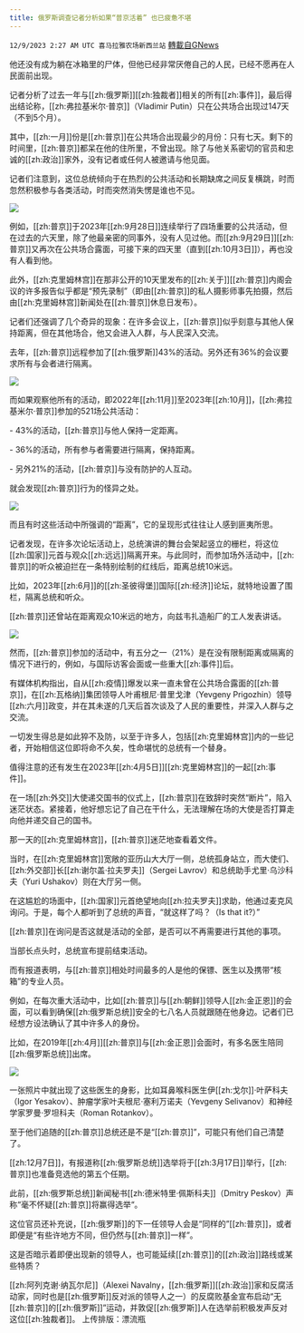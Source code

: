 ```yaml
---
title: 俄罗斯调查记者分析如果“普京活着” 也已疲惫不堪
---
```

`12/9/2023 2:27 AM UTC 喜马拉雅农场新西兰站` [轉載自GNews](https://gnews.org/articles/2088692)

         

他还没有成为躺在冰箱里的尸体，但他已经非常厌倦自己的人民，已经不愿再在人民面前出现。

记者分析了过去一年与[[zh:俄罗斯]][[zh:独裁者]]相关的所有[[zh:事件]]，最后得出结论称，[[zh:弗拉基米尔·普京]]（Vladimir Putin）只在公共场合出现过147天（不到5个月）。

其中，[[zh:一月]]份是[[zh:普京]]在公共场合出现最少的月份：只有七天。剩下的时间里，[[zh:普京]]都呆在他的住所里，不曾出现。除了与他关系密切的官员和忠诚的[[zh:政治]]家外，没有记者或任何人被邀请与他见面。

记者们注意到，这位总统倾向于在热烈的公共活动和长期缺席之间反复横跳，时而忽然积极参与各类活动，时而突然消失愣是谁也不见。

![](ipfs://QmYM3xg89KeUzNqYkRtD4HM8jzVH3Z8WMEWSrwrzkXmgRg?.png)

例如，[[zh:普京]]于2023年[[zh:9月28日]]连续举行了四场重要的公共活动，但在过去的六天里，除了他最亲密的同事外，没有人见过他。而[[zh:9月29日]][[zh:普京]]又再次在公共场合露面，可接下来的四天里（直到[[zh:10月3日]]），再也没有人看到他。

此外，[[zh:克里姆林宫]]在那非公开的10天里发布的[[zh:关于]][[zh:普京]]内阁会议的许多报告似乎都是“预先录制”（即由[[zh:普京]]的私人摄影师事先拍摄，然后由[[zh:克里姆林宫]]新闻处在[[zh:普京]]休息日发布）。

记者们还强调了几个奇异的现象：在许多会议上，[[zh:普京]]似乎刻意与其他人保持距离，但在其他场合，他又会进入人群，与人民深入交流。

去年，[[zh:普京]]远程参加了[[zh:俄罗斯]]43%的活动。另外还有36%的会议要求所有与会者进行隔离。

![](ipfs://QmRkBTLKHVsrLYr1HJRZxX6CFLvwTVXYQBFaf29UhW81c7?.png)

而如果观察他所有的活动，即2022年[[zh:11月]]至2023年[[zh:10月]]，[[zh:弗拉基米尔·普京]]参加的521场公共活动：

\- 43%的活动，[[zh:普京]]与他人保持一定距离。

\- 36%的活动，所有参与者需要进行隔离，保持距离。

\- 另外21%的活动，[[zh:普京]]与没有防护的人互动。

就会发现[[zh:普京]]行为的怪异之处。

![](ipfs://QmZDCJrLLRzd8fGB2V7HSWg1ZmzCsSKk3s4Z5soespSnax?.png)

而且有时这些活动中所强调的“距离”，它的呈现形式往往让人感到匪夷所思。

记者发现，在许多次论坛活动上，总统演讲的舞台会架起竖立的栅栏，将这位[[zh:国家]]元首与观众[[zh:远远]]隔离开来。与此同时，而参加场外活动中，[[zh:普京]]的听众被迫拦在一条特别绘制的红线后，距离总统10米远。

比如，2023年[[zh:6月]]的[[zh:圣彼得堡]]国际[[zh:经济]]论坛，就特地设置了围栏，隔离总统和听众。

[[zh:普京]]还曾站在距离观众10米远的地方，向兹韦扎造船厂的工人发表讲话。

![](ipfs://QmQ4tShmvPXBrzQosAdMj9PHBRHVFeAd4QXSQGNKPaSazK?.png)

然而，[[zh:普京]]参加的活动中，有五分之一（21%）是在没有限制距离或隔离的情况下进行的，例如，与国际访客会面或一些重大[[zh:事件]]后。

有媒体机构指出，自从[[zh:疫情]]爆发以来一直未曾在公共场合露面的[[zh:普京]]，在[[zh:瓦格纳]]集团领导人叶甫根尼·普里戈津（Yevgeny Prigozhin）领导[[zh:六月]]政变，并在其未遂的几天后首次谈及了人民的重要性，并深入人群与之交流。

一切发生得总是如此猝不及防，以至于许多人，包括[[zh:克里姆林宫]]内的一些记者，开始相信这位即将命不久矣，性命堪忧的总统有一个替身。

值得注意的还有发生在2023年[[zh:4月5日]][[zh:克里姆林宫]]的一起[[zh:事件]]。

在一场[[zh:外交]]大使递交国书的仪式上，[[zh:普京]]在致辞时突然“断片”，陷入迷茫状态。紧接着，他好想忘记了自己在干什么，无法理解在场的大使是否打算走向他并递交自己的国书。

那一天的[[zh:克里姆林宫]]，[[zh:普京]]迷茫地查看着文件。

当时，在[[zh:克里姆林宫]]宽敞的亚历山大大厅一侧，总统孤身站立，而大使们、[[zh:外交部]]长[[zh:谢尔盖·拉夫罗夫]]（Sergei Lavrov）和总统助手尤里·乌沙科夫（Yuri Ushakov）则在大厅另一侧。

在这尴尬的场面中，[[zh:国家]]元首绝望地向[[zh:拉夫罗夫]]求助，他通过麦克风询问。于是，每个人都听到了总统的声音，“就这样了吗？（Is that it?）”

[[zh:普京]]在询问是否这就是活动的全部，是否可以不再需要进行其他的事项。

当部长点头时，总统宣布提前结束活动。

而有报道表明，与[[zh:普京]]相处时间最多的人是他的保镖、医生以及携带“核箱”的专业人员。

例如，在每次重大活动中，比如[[zh:普京]]与[[zh:朝鲜]]领导人[[zh:金正恩]]的会面，可以看到确保[[zh:俄罗斯总统]]安全的七八名人员就跟随在他身边。记者们已经想方设法确认了其中许多人的身份。

比如，在2019年[[zh:4月]][[zh:普京]]与[[zh:金正恩]]会面时，有多名医生陪同[[zh:俄罗斯总统]]出席。

![](ipfs://QmWFymsLxnTAaxfZ7ZdheHEPAdH9hMaHq1ZnShYbqwPZe7?.png)

一张照片中就出现了这些医生的身影，比如耳鼻喉科医生伊[[zh:戈尔]]·叶萨科夫（Igor Yesakov）、肿瘤学家叶夫根尼·塞利万诺夫（Yevgeny Selivanov）和神经学家罗曼·罗坦科夫（Roman Rotankov）。

至于他们追随的[[zh:普京]]总统还是不是“[[zh:普京]]”，可能只有他们自己清楚了。

[[zh:12月7日]]，有报道称[[zh:俄罗斯总统]]选举将于[[zh:3月17日]]举行，[[zh:普京]]也准备竞选他的第五个任期。

此前，[[zh:俄罗斯总统]]新闻秘书[[zh:德米特里·佩斯科夫]]（Dmitry Peskov）声称“毫不怀疑[[zh:普京]]将赢得选举“。

这位官员还补充说，[[zh:俄罗斯]]的下一任领导人会是“同样的”[[zh:普京]]，或者即便是“有些许地方不同，但仍然与[[zh:普京]]一样”。

这是否暗示着即便出现新的领导人，也可能延续[[zh:普京]]的[[zh:政治]]路线或某些特质？

[[zh:阿列克谢·纳瓦尔尼]]（Alexei Navalny，[[zh:俄罗斯]][[zh:政治]]家和反腐活动家，同时也是[[zh:俄罗斯]]反对派的领导人之一）的反腐败基金宣布启动“无[[zh:普京]]的[[zh:俄罗斯]]”运动，并敦促[[zh:俄罗斯]]人在选举前积极发声反对这位[[zh:独裁者]]。
上传排版：漂流瓶         


